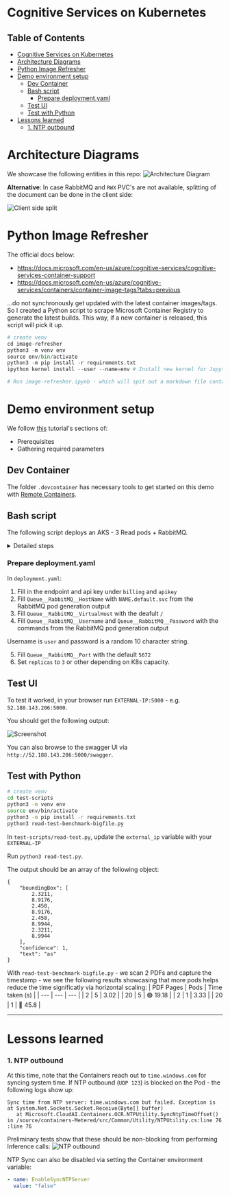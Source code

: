 # Cognitive Services on Kubernetes

## Table of Contents <!-- omit in toc -->
- [Cognitive Services on Kubernetes](#cognitive-services-on-kubernetes)
- [Architecture Diagrams](#architecture-diagrams)
- [Python Image Refresher](#python-image-refresher)
- [Demo environment setup](#demo-environment-setup)
  - [Dev Container](#dev-container)
  - [Bash script](#bash-script)
    - [Prepare deployment.yaml](#prepare-deploymentyaml)
  - [Test UI](#test-ui)
  - [Test with Python](#test-with-python)
- [Lessons learned](#lessons-learned)
    - [1. NTP outbound](#1-ntp-outbound)


# Architecture Diagrams

We showcase the following entities in this repo:
![Architecture Diagram](images/Architecture.png)

**Alternative**: In case RabbitMQ and `RWX` PVC's are not available, splitting of the document can be done in the client side:

![Client side split](images/no-rabbit-mq-or-pvc.png)

# Python Image Refresher
The official docs below:
* https://docs.microsoft.com/en-us/azure/cognitive-services/cognitive-services-container-support
* https://docs.microsoft.com/en-us/azure/cognitive-services/containers/container-image-tags?tabs=previous

...do not synchronously get updated with the latest container images/tags. So I created a Python script to scrape Microsoft Container Registry to generate the latest builds. This way, if a new container is released, this script will pick it up.

```Python
# create venv
cd image-refresher
python3 -m venv env
source env/bin/activate
python3 -m pip install -r requirements.txt
ipython kernel install --user --name=env # Install new kernel for Jupyter

# Run image-refresher.ipynb - which will spit out a markdown file containing all images
```

# Demo environment setup

We follow [this](https://docs.microsoft.com/en-us/azure/cognitive-services/computer-vision/deploy-computer-vision-on-premises#deploy-multiple-v3-containers-on-the-kubernetes-cluster) tutorial's sections of:

- Prerequisites
- Gathering required parameters

## Dev Container
The folder `.devcontainer` has necessary tools to get started on this demo with [Remote Containers](https://code.visualstudio.com/docs/remote/containers).

## Bash script

The following script deploys an AKS - 3 Read pods + RabbitMQ.

<details>
<summary>Detailed steps</summary>

The following Powershell script can be used to setup the end-to-end demo environment in one pass:

```bash
# Variables
spnClientId="..."
spnClientSecret="..."
spnTenantId="..."
subscriptionId="..."
rg="raki-cogs-1"
k8s="aks-cni"
cognitive_name="raki-cogs-multi-1"

# Login to Azure
az login --service-principal --username $spnClientId --password $spnClientSecret --tenant $spnTenantId
az account set --subscription $subscriptionId

# Create RG
az group create --name $rg --location EastUS

# Create Cognitive Services Resource
az cognitiveservices account create \
    --name $cognitive_name \
    --resource-group $rg \
    --kind CognitiveServices \
    --sku S0 \
    --location EastUS \
    --yes

az cognitiveservices account keys list \
    --name $cognitive_name \
    --resource-group $rg

# {
#   "key1": "130b03c5d84048f296571525141a3d33",
#   "key2": "fc5a6fed573640c9816a099db8e9f527"
# }

# Create AKS cluster
# 8 vCPU, 32 GB RAM
az aks create -g $rg --name $k8s \
                     --node-count 3 \
                     --enable-cluster-autoscaler \
                     --min-count 1 \
                     --max-count 5 \
                     --generate-ssh-keys \
                     --node-vm-size Standard_D8s_v3

# Grab kubeconfig from AKS
az aks get-credentials -g $rg --name $k8s
kubectl get nodes

# Create RabbitMQ
helm repo add azure-marketplace https://marketplace.azurecr.io/helm/v1/repo
helm repo update
helm install azure-marketplace/rabbitmq --generate-name

# Get secret name
kubectl get secret --all-namespaces | grep rabbitmq
# rabbitmq-1643850952
base64_secret=$(kubectl get secret --namespace default rabbitmq-1643850952 -o jsonpath="{.data.rabbitmq-password}")
# Decode
echo $base64_secret | base64 --decode
# SvWBo1uNKv

# Access RabbitMQ UI
kubectl get svc -n default | grep rabbitmq
# rabbitmq-1643850952
kubectl port-forward --namespace default svc/rabbitmq-1643850952 15672:15672
# http://127.0.0.1:15672/

# Localize deployment yaml ...\multi-pod\read-rabbitmq-pv.yaml.yaml - see instructions below before running kubectl apply -f ..
kubectl apply -f multi-pod/read-rabbitmq-pv.yaml

# Pods get deployed
# kubectl get pods
# NAME                    READY   STATUS    RESTARTS   AGE
# rabbitmq-1643850952-0   1/1     Running   0          28m
# read-6fdddf88cd-5lzhv   1/1     Running   0          17m
# read-6fdddf88cd-bxrnq   1/1     Running   0          17m
# read-6fdddf88cd-d7bl7   1/1     Running   0          17m
# read-6fdddf88cd-rll99   1/1     Running   0          17m
# read-6fdddf88cd-zc7qk   1/1     Running   0          17m

# Tail logs
kubectl logs read-958db58bc-dszm4 --follow
kubectl logs read-958db58bc-ksw5h --follow
# ...

# Localize test.py with the external LB
kubectl get svc -n default | grep azure-cognitive-service-read
# 20.121.145.67
```

</details>

### Prepare deployment.yaml

In `deployment.yaml`:

1. Fill in the endpoint and api key under `billing` and `apikey`
2. Fill `Queue__RabbitMQ__HostName` with `NAME.default.svc` from the RabbitMQ pod generation output
3. Fill `Queue__RabbitMQ__VirtualHost` with the deafult `/`
4. Fill `Queue__RabbitMQ__Username` and `Queue__RabbitMQ__Password` with the commands from the RabbitMQ pod generation output

Username is `user` and password is a random 10 character string.

5. Fill `Queue__RabbitMQ__Port` with the default `5672`
6. Set `replicas` to `3` or other depending on K8s capacity.

## Test UI

To test it worked, in your browser run `EXTERNAL-IP:5000` - e.g. `52.188.143.206:5000`.

You should get the following output:

![Screenshot](images/success.png)

You can also browse to the swagger UI via `http://52.188.143.206:5000/swagger`.

## Test with Python

```bash
# create venv
cd test-scripts
python3 -m venv env
source env/bin/activate
python3 -m pip install -r requirements.txt
python3 read-test-benchmark-bigfile.py
```

In `test-scripts/read-test.py`, update the `external_ip` variable with your `EXTERNAL-IP`

Run `python3 read-test.py`.

The output should be an array of the following object:

```
{
    "boundingBox": [
        2.3211,
        8.9176,
        2.458,
        8.9176,
        2.458,
        8.9944,
        2.3211,
        8.9944
    ],
    "confidence": 1,
    "text": "as"
}
```

With `read-test-benchmark-bigfile.py` - we scan 2 PDFs and capture the timestamp - we see the following results showcasing that more pods helps reduce the time significatly via horizontal scaling:
| PDF Pages | Pods | Time taken (s) |
| --- | --- | --- |
| 2 | 5 | 3.02 |
| 20 | 5 | 🟢 19.18 |
| 2 | 1 | 3.33 |
| 20 | 1 | 🔴 45.8 |

---

# Lessons learned

### 1. NTP outbound

At this time, note that the Containers reach out to `time.windows.com` for syncing system time. If NTP outbound (`UDP 123`) is blocked on the Pod - the following logs show up:

```text
Sync time from NTP server: time.windows.com but failed. Exception is    at System.Net.Sockets.Socket.Receive(Byte[] buffer)
   at Microsoft.CloudAI.Containers.OCR.NTPUtility.SyncNtpTimeOffset() in /source/containers-Metered/src/Common/Utility/NTPUtility.cs:line 76
:line 76
```

Preliminary tests show that these should be non-blocking from performing Inference calls:
![NTP outbound](images/deny-ntp.png)

NTP Sync can also be disabled via setting the Container environment variable:

```yaml
- name: EnableSyncNTPServer
  value: "false"
```
